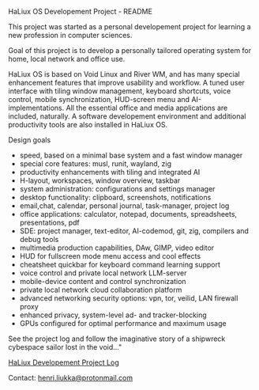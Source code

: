 HaLiux OS Developement Project - README

This project was started as a personal developement project for learning a new profession in computer sciences.

Goal of this project is to develop a personally tailored operating system for home, local network and office use.

HaLiux OS is based on Void Linux and River WM, and has many special enhancement features that improve usability and workflow. A tuned user interface with tiling window management, keyboard shortcuts, voice control, mobile synchronization, HUD-screen menu and AI-implementations. All the essential office and media applications are included, naturally. A software developement environment and additional productivity tools are also installed in HaLiux OS.

Design goals
- speed, based on a minimal base system and a fast window manager
- special core features: musl, runit, wayland, zig
- productivity enhancements with tiling and integrated AI
- H-layout, workspaces, window overview, taskbar
- system administration: configurations and settings manager
- desktop functionality: clipboard, screenshots, notifications
- email,chat, calendar, personal journal, task-manager, project log
- office applications: calculator, notepad, documents, spreadsheets, presentations, pdf
- SDE: project manager, text-editor, AI-codemod, git, zig, compilers and debug tools
- multimedia production capabilities, DAw, GIMP, video editor
- HUD for fullscreen mode menu access and cool effects
- cheatsheet quickbar for keyboard command learning support
- voice control and private local network LLM-server
- mobile-device content and control synchronization
- private local network cloud collaboration platform
- advanced networking security options: vpn, tor, veilid, LAN firewall proxy
- enhanced privacy, system-level ad- and tracker-blocking
- GPUs configured for optimal performance and maximum usage

See the project log and follow the imaginative story of a shipwreck cybespace sailor lost in the void..."

[HaLiux Developement Project Log](https://github.com/HaLiux/HaLiux-OS-Developement-Project/blob/main/HaLiux_Develog_000.log)

Contact:
henri.liukka@protonmail.com

